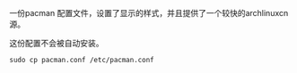 一份pacman 配置文件，设置了显示的样式，并且提供了一个较快的archlinuxcn 源。

这份配置不会被自动安装。

```shell
sudo cp pacman.conf /etc/pacman.conf
```

